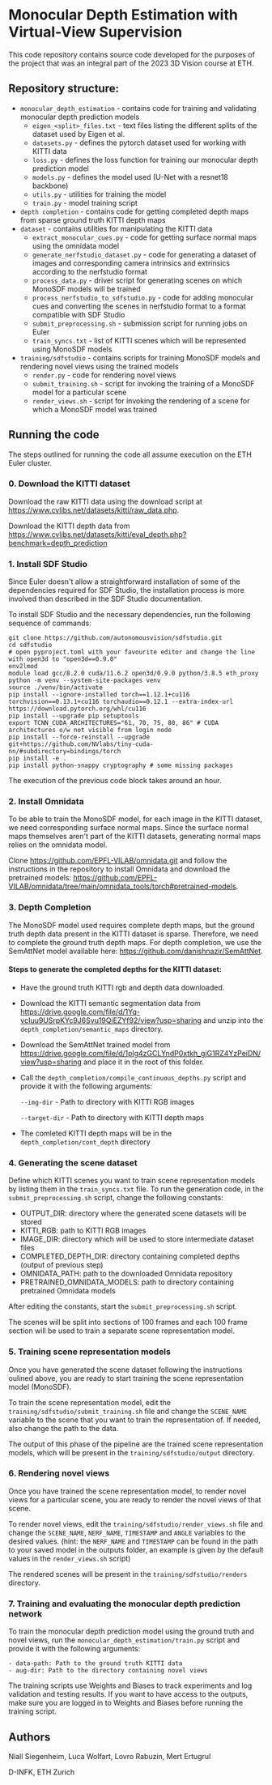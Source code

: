 # Monocular Depth Estimation with Virtual-View Supervision

This code repository contains source code developed for the purposes of the project that was an integral part of the 2023 3D Vision course at ETH.

## Repository structure:

* `monocular_depth_estimation` - contains code for training and validating monocular depth prediction models
    * `eigen_<split>_files.txt` - text files listing the different splits of the dataset used by Eigen et al.
    * `datasets.py` - defines the pytorch dataset used for working with KITTI data
    * `loss.py` - defines the loss function for training our monocular depth prediction model
    * `models.py` - defines the model used (U-Net with a resnet18 backbone)
    * `utils.py` - utilities for training the model
    * `train.py` - model training script
* `depth completion` - contains code for getting completed depth maps from sparse ground truth KITTI depth maps
* `dataset` - contains utilities for manipulating the KITTI data
    * `extract_monocular_cues.py` - code for getting surface normal maps using the omnidata model
    * `generate_nerfstudio_dataset.py` - code for generating a dataset of images and corresponding camera intrinsics and extrinsics according to the nerfstudio format
    * `process_data.py` - driver script for generating scenes on which MonoSDF models will be trained
    * `process_nerfstudio_to_sdfstudio.py` - code for adding monocular cues and converting the scenes in nerfstudio format to a format compatible with SDF Studio
    * `submit_preprocessing.sh` - submission script for running jobs on Euler
    * `train_syncs.txt` - list of KITTI scenes which will be represented using MonoSDF models
* `training/sdfstudio` - contains scripts for training MonoSDF models and rendering novel views using the trained models
    * `render.py` - code for rendering novel views
    * `submit_training.sh` - script for invoking the training of a MonoSDF model for a particular scene
    * `render_views.sh` - script for invoking the rendering of a scene for which a MonoSDF model was trained

## Running the code

The steps outlined for running the code all assume execution on the ETH Euler cluster.

### 0. Download the KITTI dataset

Download the raw KITTI data using the download script at https://www.cvlibs.net/datasets/kitti/raw_data.php.

Download the KITTI depth data from https://www.cvlibs.net/datasets/kitti/eval_depth.php?benchmark=depth_prediction

### 1. Install SDF Studio
Since Euler doesn't allow a straightforward installation of some of the dependencies required for SDF Studio, the installation process is more involved than described in the SDF Studio documentation.

To install SDF Studio and the necessary dependencies, run the following sequence of commands:

```
git clone https://github.com/autonomousvision/sdfstudio.git
cd sdfstudio
# open pyproject.toml with your favourite editor and change the line with open3d to "open3d==0.9.0"
env2lmod
module load gcc/8.2.0 cuda/11.6.2 open3d/0.9.0 python/3.8.5 eth_proxy
python -m venv --system-site-packages venv
source ./venv/bin/activate
pip install --ignore-installed torch==1.12.1+cu116 torchvision==0.13.1+cu116 torchaudio==0.12.1 --extra-index-url https://download.pytorch.org/whl/cu116
pip install --upgrade pip setuptools
export TCNN_CUDA_ARCHITECTURES="61, 70, 75, 80, 86" # CUDA architectures o/w not visible from login node
pip install --force-reinstall --upgrade git+https://github.com/NVlabs/tiny-cuda-nn/#subdirectory=bindings/torch
pip install -e .
pip install python-snappy cryptography # some missing packages
```
The execution of the previous code block takes around an hour.

### 2. Install Omnidata

To be able to train the MonoSDF model, for each image in the KITTI dataset, we need corresponding surface normal maps. Since the surface normal maps themselves aren't part of the KITTI datasets, generating normal maps relies on the omnidata model.

Clone https://github.com/EPFL-VILAB/omnidata.git and follow the instructions in the repository to install Omnidata and download the pretrained models: https://github.com/EPFL-VILAB/omnidata/tree/main/omnidata_tools/torch#pretrained-models.

### 3. Depth Completion

The MonoSDF model used requires complete depth maps, but the ground truth depth data present in the KITTI dataset is sparse. Therefore, we need to complete the ground truth depth maps. For depth completion, we use the SemAttNet model available here: https://github.com/danishnazir/SemAttNet.

#### Steps to generate the completed depths for the KITTI dataset:

- Have the ground truth KITTI rgb and depth data downloaded.

- Download the KITTI semantic segmentation data from https://drive.google.com/file/d/1Yq-vcIuu9USrpKYc9J6Svu19QiEZYf92/view?usp=sharing and unzip into the `depth_completion/semantic_maps` directory.

- Download the SemAttNet trained model from https://drive.google.com/file/d/1plg4zGCLYndP0xtkh_gjG1RZ4YzPeiDN/view?usp=sharing and place it in the root of this folder.

- Call the `depth_completion/compile_continuous_depths.py` script and provide it with the following arguments:

    `--img-dir` - Path to directory with KITTI RGB images

    `--target-dir` - Path to directory with KITTI depth maps

- The comleted KITTI depth maps will be in the `depth_completion/cont_depth` directory

### 4. Generating the scene dataset

Define which KITTI scenes you want to train scene representation models by listing them in the `train_syncs.txt` file. To run the generation code, in the `submit_preprocessing.sh` script, change the following constants:

 - OUTPUT_DIR: directory where the generated scene datasets will be stored
 - KITTI_RGB: path to KITTI RGB images
 - IMAGE_DIR: directory which will be used to store intermediate dataset files
 - COMPLETED_DEPTH_DIR: directory containing completed depths (output of previous step)
 - OMNIDATA_PATH: path to the downloaded Omnidata repository
 - PRETRAINED_OMNIDATA_MODELS: path to directory containing pretrained Omnidata models

After editing the constants, start the `submit_preprocessing.sh` script.

The scenes will be split into sections of 100 frames and each 100 frame section will be used to train a separate scene representation model. 

### 5. Training scene representation models

Once you have generated the scene dataset following the instructions oulined above, you are ready to start training the scene representation model (MonoSDF).

To train the scene representation model, edit the `training/sdfstudio/submit_training.sh` file and change the `SCENE_NAME` variable to the scene that you want to train the representation of. If needed, also change the path to the data.

The output of this phase of the pipeline are the trained scene representation models, which will be present in the `training/sdfstudio/output` directory.

### 6. Rendering novel views

Once you have trained the scene representation model, to render novel views for a particular scene, you are ready to render the novel views of that scene.

To render novel views, edit the `training/sdfstudio/render_views.sh` file and change the `SCENE_NAME`, `NERF_NAME`, `TIMESTAMP` and `ANGLE` variables to the desired values. (hint: the `NERF_NAME` and `TIMESTAMP` can be found in the path to your saved model in the outputs folder, an example is given by the default values in the `render_views.sh` script)

The rendered scenes will be present in the `training/sdfstudio/renders` directory.

### 7. Training and evaluating the monocular depth prediction network

To train the monocular depth prediction model using the ground truth and novel views, run the `monocular_depth_estimation/train.py` script and provide it with the following arguments:

    - data-path: Path to the ground truth KITTI data
    - aug-dir: Path to the directory containing novel views 

The training scripts use Weights and Biases to track experiments and log validation and testing results. If you want to have access to the outputs, make sure you are logged in to Weights and Biases before running the training script.

## Authors

Niall Siegenheim, Luca Wolfart, Lovro Rabuzin, Mert Ertugrul

D-INFK, ETH Zurich